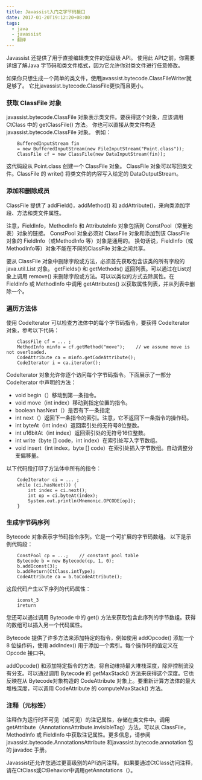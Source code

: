 ```yaml
---
title: Javassist入门之字节码接口
date: 2017-01-20T19:12:20+08:00
tags:
  - java
  - javassist
  - 翻译	
---
```


Javassist 还提供了用于直接编辑类文件的低级级 API。 使用此 API之前，你需要详细了解Java 字节码和类文件格式，因为它允许你对类文件进行任意修改。

如果你只想生成一个简单的类文件，使用javassist.bytecode.ClassFileWriter就足够了。 它比javassist.bytecode.ClassFile更快而且更小。

### 获取 ClassFile 对象

javassist.bytecode.ClassFile 对象表示类文件。要获得这个对象，应该调用 CtClass 中的 getClassFile() 方法。
你也可以直接从类文件构造 javassist.bytecode.ClassFile 对象。 例如：

```
	BufferedInputStream fin
    = new BufferedInputStream(new FileInputStream("Point.class"));
	ClassFile cf = new ClassFile(new DataInputStream(fin));
```

这代码段从 Point.class 创建一个 ClassFile 对象。
ClassFile 对象可以写回类文件。ClassFile 的 write() 将类文件的内容写入给定的 DataOutputStream。

### 添加和删除成员

ClassFile 提供了 addField()，addMethod() 和 addAttribute()，来向类添加字段、方法和类文件属性。

注意，FieldInfo，MethodInfo 和 AttributeInfo 对象包括到 ConstPool（常量池表）对象的链接。 ConstPool 对象必须对 ClassFile 对象和添加到该 ClassFile 对象的 FieldInfo（或MethodInfo 等）对象是通用的。 换句话说，FieldInfo（或MethodInfo等）对象不能在不同的ClassFile 对象之间共享。

要从 ClassFile 对象中删除字段或方法，必须首先获取包含该类的所有字段的 java.util.List 对象。 getFields() 和 getMethods() 返回列表。可以通过在List对象上调用 remove() 来删除字段或方法。可以以类似的方式去除属性。在 FieldInfo 或 MethodInfo 中调用 getAttributes() 以获取属性列表，并从列表中删除一个。

### 遍历方法体

使用 CodeIterator 可以检查方法体中的每个字节码指令，要获得 CodeIterator 对象，参考以下代码：

```
	ClassFile cf = ... ;
	MethodInfo minfo = cf.getMethod("move");    // we assume move is not overloaded.
	CodeAttribute ca = minfo.getCodeAttribute();
	CodeIterator i = ca.iterator();
```

CodeIterator 对象允许你逐个访问每个字节码指令。下面展示了一部分 CodeIterator 中声明的方法：

* void begin（）移动到第一条指令。
* void move（int index）移动到指定位置的指令。
* boolean hasNext（）是否有下一条指定
* int next（）返回下一条指令的索引。注意，它不返回下一条指令的操作码。
* int byteAt（int index）返回索引处的无符号8位整数。
* int u16bitAt（int index）返回索引处的无符号16位整数。
* int write（byte [] code，int index）在索引处写入字节数组。
* void insert（int index，byte [] code）在索引处插入字节数组。自动调整分支偏移量。

以下代码段打印了方法体中所有的指令：

```
	CodeIterator ci = ... ;
	while (ci.hasNext()) {
	    int index = ci.next();
	    int op = ci.byteAt(index);
	    System.out.println(Mnemonic.OPCODE[op]);
	}
```

### 生成字节码序列

Bytecode 对象表示字节码指令序列。它是一个可扩展的字节码数组。
以下是示例代码段：

```
	ConstPool cp = ...;    // constant pool table
	Bytecode b = new Bytecode(cp, 1, 0);
	b.addIconst(3);
	b.addReturn(CtClass.intType);
	CodeAttribute ca = b.toCodeAttribute();
```

这段代码产生以下序列的代码属性：

```
	iconst_3
	ireturn
```

您还可以通过调用 Bytecode 中的 get() 方法来获取包含此序列的字节数组。获得的数组可以插入另一个代码属性。

Bytecode 提供了许多方法来添加特定的指令，例如使用 addOpcode() 添加一个 8 位操作码，使用 addIndex() 用于添加一个索引。每个操作码的值定义在 Opcode 接口中。

addOpcode() 和添加特定指令的方法，将自动维持最大堆栈深度，除非控制流没有分支。可以通过调用 Bytecode 的 getMaxStack() 方法来获得这个深度。它也反映在从 Bytecode对象构造的 CodeAttribute 对象上。要重新计算方法体的最大堆栈深度，可以调用 CodeAttribute 的 computeMaxStack() 方法。

### 注释（元标签）

注释作为运行时不可见（或可见）的注记属性，存储在类文件中。调用 getAttribute（AnnotationsAttribute.invisibleTag）方法，可以从 ClassFile，MethodInfo 或 FieldInfo 中获取注记属性。更多信息，请参阅 javassist.bytecode.AnnotationsAttribute 和javassist.bytecode.annotation 包的 javadoc 手册。

Javassist还允许您通过更高级别的API访问注释。 如果要通过CtClass访问注释，请在CtClass或CtBehavior中调用getAnnotations（）。

